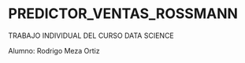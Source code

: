 # PREDICTOR_VENTAS_ROSSMANN
TRABAJO INDIVIDUAL DEL CURSO DATA SCIENCE 

Alumno: Rodrigo Meza Ortiz 
